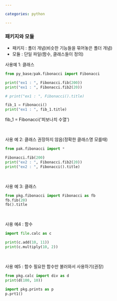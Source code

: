 ```yaml
---

categories: python

---
```



### 패키지와 모듈
- 패키지 : 폴더 개념(비슷한 기능들을 묶어놓은 폴더 개념)
- 모듈 : 단일 파일(함수, 클래스들이 정의)


사용예 1: 클래스
```python
from py_base/pak.fibonacci import Fibonacci

print("ex1 : ", Fibonacci.fib(200))
print("ex1 : ", Fibonacci.fib2(20))

# print("ex1 : ", Fibonacci().title)

fib_1 = Fibonacci()
print("ex1 : ", fib_1.title)

```
fib_1 = Fibonacci('피보나치 수열')

&nbsp; 


사용 예 2: 클래스
권장하지 않음(정확한 클래스명 모를때) 
```python
from pak.fibonacci import *

Fibonacci.fib(200)
print("ex2 : ", Fibonacci.fib2(20))
print("ex2 : ", Fibonacci().title)
```

&nbsp; 

사용 예 3: 클래스
```python
from pkg.fibonacci import Fibonacci as fb
fb.fib(20)
fb().title
```


&nbsp;

사용 예4 : 함수
```python
import file.calc as c

print(c.add(10, 11))
print(c.multiply(10, 2))
```

&nbsp;


사용 예5 : 함수
필요한 함수만 불러와서 사용하기(권장)
```python
from pkg.calc import div as d
print(d(100, 10))
```


```python
import pkg.prints as p
p.prt1()

```

